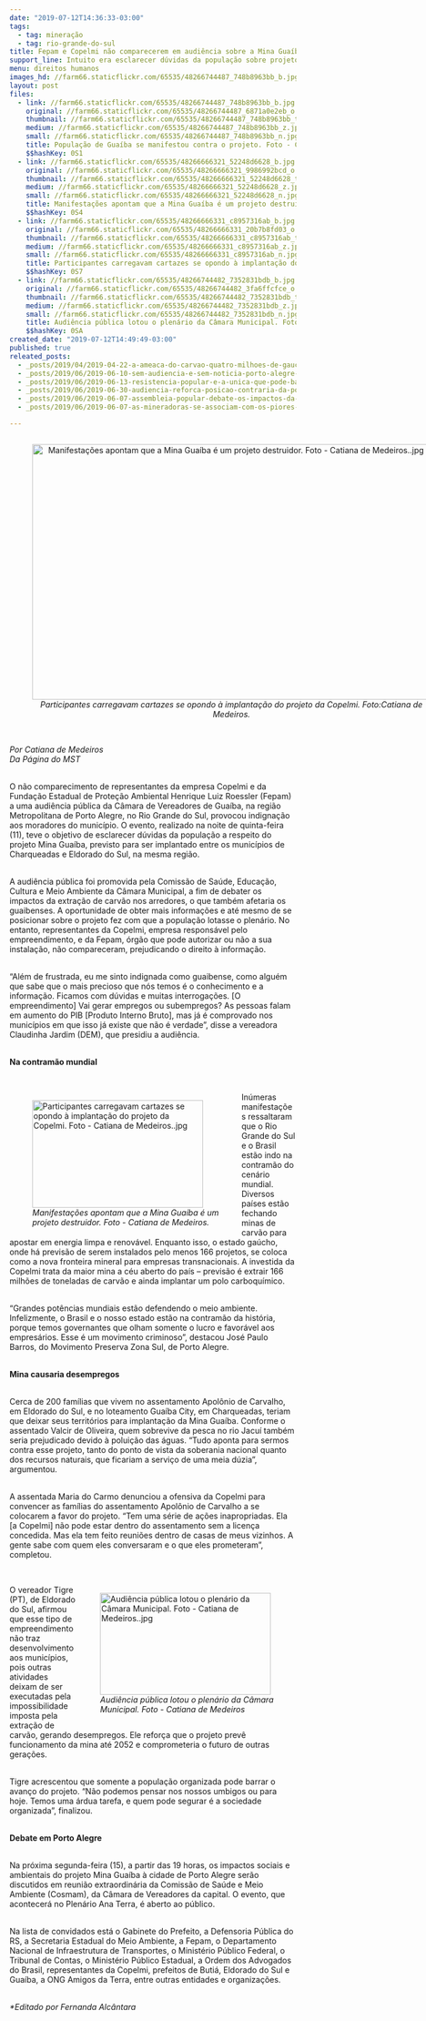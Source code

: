 ```yaml
---
date: "2019-07-12T14:36:33-03:00"
tags:
  - tag: mineração
  - tag: rio-grande-do-sul
title: Fepam e Copelmi não comparecerem em audiência sobre a Mina Guaíba
support_line: Intuito era esclarecer dúvidas da população sobre projeto de extração de carvão na região Metropolitana de Porto Alegre
menu: direitos humanos
images_hd: //farm66.staticflickr.com/65535/48266744487_748b8963bb_b.jpg
layout: post
files:
  - link: //farm66.staticflickr.com/65535/48266744487_748b8963bb_b.jpg
    original: //farm66.staticflickr.com/65535/48266744487_6871a0e2eb_o.jpg
    thumbnail: //farm66.staticflickr.com/65535/48266744487_748b8963bb_t.jpg
    medium: //farm66.staticflickr.com/65535/48266744487_748b8963bb_z.jpg
    small: //farm66.staticflickr.com/65535/48266744487_748b8963bb_n.jpg
    title: População de Guaíba se manifestou contra o projeto. Foto - Catiana de Medeiros.jpg
    $$hashKey: 0S1
  - link: //farm66.staticflickr.com/65535/48266666321_52248d6628_b.jpg
    original: //farm66.staticflickr.com/65535/48266666321_9986992bcd_o.jpg
    thumbnail: //farm66.staticflickr.com/65535/48266666321_52248d6628_t.jpg
    medium: //farm66.staticflickr.com/65535/48266666321_52248d6628_z.jpg
    small: //farm66.staticflickr.com/65535/48266666321_52248d6628_n.jpg
    title: Manifestações apontam que a Mina Guaíba é um projeto destruidor. Foto - Catiana de Medeiros..jpg
    $$hashKey: 0S4
  - link: //farm66.staticflickr.com/65535/48266666331_c8957316ab_b.jpg
    original: //farm66.staticflickr.com/65535/48266666331_20b7b8fd03_o.jpg
    thumbnail: //farm66.staticflickr.com/65535/48266666331_c8957316ab_t.jpg
    medium: //farm66.staticflickr.com/65535/48266666331_c8957316ab_z.jpg
    small: //farm66.staticflickr.com/65535/48266666331_c8957316ab_n.jpg
    title: Participantes carregavam cartazes se opondo à implantação do projeto da Copelmi. Foto - Catiana de Medeiros..jpg
    $$hashKey: 0S7
  - link: //farm66.staticflickr.com/65535/48266744482_7352831bdb_b.jpg
    original: //farm66.staticflickr.com/65535/48266744482_3fa6ffcfce_o.jpg
    thumbnail: //farm66.staticflickr.com/65535/48266744482_7352831bdb_t.jpg
    medium: //farm66.staticflickr.com/65535/48266744482_7352831bdb_z.jpg
    small: //farm66.staticflickr.com/65535/48266744482_7352831bdb_n.jpg
    title: Audiência pública lotou o plenário da Câmara Municipal. Foto - Catiana de Medeiros..jpg
    $$hashKey: 0SA
created_date: "2019-07-12T14:49:49-03:00"
published: true
releated_posts:
  - _posts/2019/04/2019-04-22-a-ameaca-do-carvao-quatro-milhoes-de-gauchos-sob-risco.md
  - _posts/2019/06/2019-06-10-sem-audiencia-e-sem-noticia-porto-alegre-sofrera-impacto-com-a-chegada-do-carvao.md
  - _posts/2019/06/2019-06-13-resistencia-popular-e-a-unica-que-pode-barrar-a-mineracao-no-rs.md
  - _posts/2019/06/2019-06-30-audiencia-reforca-posicao-contraria-da-populacao-gaucha-a-mina-guaiba.md
  - _posts/2019/06/2019-06-07-assembleia-popular-debate-os-impactos-da-mineracao-no-rio-grande-do-sul.md
  - _posts/2019/06/2019-06-07-as-mineradoras-se-associam-com-os-piores-piratas-da-humanidade.md

---
```

<div style="text-align:center">
<figure class="image" style="display:inline-block"><img alt="Manifestações apontam que a Mina Guaíba é um projeto destruidor. Foto - Catiana de Medeiros..jpg" height="449" src="//farm66.staticflickr.com/65535/48266666321_52248d6628_b.jpg" width="700" />
<figcaption><em>Participantes carregavam cartazes se opondo &agrave; implanta&ccedil;&atilde;o do projeto da Copelmi. Foto:Catiana de Medeiros.</em></figcaption>
</figure>
</div>

<p><br />
<em>Por Catiana de Medeiros<br />
Da P&aacute;gina do MST</em></p>

<p><br />
O n&atilde;o comparecimento de representantes da empresa Copelmi e da Funda&ccedil;&atilde;o Estadual de Prote&ccedil;&atilde;o Ambiental Henrique Luiz Roessler (Fepam) a uma audi&ecirc;ncia p&uacute;blica da C&acirc;mara de Vereadores de Gua&iacute;ba, na regi&atilde;o Metropolitana de Porto Alegre, no Rio Grande do Sul, provocou indigna&ccedil;&atilde;o aos moradores do munic&iacute;pio. O evento, realizado na noite de quinta-feira (11), teve o objetivo de esclarecer d&uacute;vidas da popula&ccedil;&atilde;o a respeito do projeto Mina Gua&iacute;ba, previsto para ser implantado entre os munic&iacute;pios de Charqueadas e Eldorado do Sul, na mesma regi&atilde;o.<br />
&nbsp;</p>

<p>A audi&ecirc;ncia p&uacute;blica foi promovida pela Comiss&atilde;o de Sa&uacute;de, Educa&ccedil;&atilde;o, Cultura e Meio Ambiente da C&acirc;mara Municipal, a fim de debater os impactos da extra&ccedil;&atilde;o de carv&atilde;o nos arredores, o que tamb&eacute;m afetaria os guaibenses. A oportunidade de obter mais informa&ccedil;&otilde;es e at&eacute; mesmo de se posicionar sobre o projeto fez com que a popula&ccedil;&atilde;o lotasse o plen&aacute;rio. No entanto, representantes da Copelmi, empresa respons&aacute;vel pelo empreendimento, e da Fepam, &oacute;rg&atilde;o que pode autorizar ou n&atilde;o a sua instala&ccedil;&atilde;o, n&atilde;o compareceram, prejudicando o direito &agrave; informa&ccedil;&atilde;o.</p>

<p><br />
&ldquo;Al&eacute;m de frustrada, eu me sinto indignada como guaibense, como algu&eacute;m que sabe que o mais precioso que n&oacute;s temos &eacute; o conhecimento e a informa&ccedil;&atilde;o. Ficamos com d&uacute;vidas e muitas interroga&ccedil;&otilde;es. [O empreendimento] Vai gerar empregos ou subempregos? As pessoas falam em aumento do PIB [Produto Interno Bruto], mas j&aacute; &eacute; comprovado nos munic&iacute;pios em que isso j&aacute; existe que n&atilde;o &eacute; verdade&rdquo;, disse a vereadora Claudinha Jardim (DEM), que presidiu a audi&ecirc;ncia.</p>

<p><br />
<strong>Na contram&atilde;o mundial</strong></p>

<p>&nbsp;</p>

<figure class="image" style="float:left"><img alt="Participantes carregavam cartazes se opondo à implantação do projeto da Copelmi. Foto - Catiana de Medeiros..jpg" height="189" src="//farm66.staticflickr.com/65535/48266666331_c8957316ab_b.jpg" width="300" />
<figcaption><em>Manifesta&ccedil;&otilde;es apontam que a Mina Gua&iacute;ba &eacute; um<br />
projeto destruidor. Foto - Catiana de Medeiros.</em></figcaption>
</figure>

<p>In&uacute;meras manifesta&ccedil;&otilde;es ressaltaram que o Rio Grande do Sul e o Brasil est&atilde;o indo na contram&atilde;o do cen&aacute;rio mundial. Diversos pa&iacute;ses est&atilde;o fechando minas de carv&atilde;o para apostar em energia limpa e renov&aacute;vel. Enquanto isso, o estado ga&uacute;cho, onde h&aacute; previs&atilde;o de serem instalados pelo menos 166 projetos, se coloca como a nova fronteira mineral para empresas transnacionais. A investida da Copelmi trata da maior mina a c&eacute;u aberto do pa&iacute;s &ndash; previs&atilde;o &eacute; extrair 166 milh&otilde;es de toneladas de carv&atilde;o e ainda implantar um polo carboqu&iacute;mico.</p>

<p><br />
&ldquo;Grandes pot&ecirc;ncias mundiais est&atilde;o defendendo o meio ambiente. Infelizmente, o Brasil e o nosso estado est&atilde;o na contram&atilde;o da hist&oacute;ria, porque temos governantes que olham somente o lucro e favor&aacute;vel aos empres&aacute;rios. Esse &eacute; um movimento criminoso&rdquo;, destacou Jos&eacute; Paulo Barros, do Movimento Preserva Zona Sul, de Porto Alegre.</p>

<p><br />
<strong>Mina causaria desempregos</strong></p>

<p><br />
Cerca de 200 fam&iacute;lias que vivem no assentamento Apol&ocirc;nio de Carvalho, em Eldorado do Sul, e no loteamento Gua&iacute;ba City, em Charqueadas, teriam que deixar seus territ&oacute;rios para implanta&ccedil;&atilde;o da Mina Gua&iacute;ba. Conforme o assentado Valcir de Oliveira, quem sobrevive da pesca no rio Jacu&iacute; tamb&eacute;m seria prejudicado devido &agrave; polui&ccedil;&atilde;o das &aacute;guas. &ldquo;Tudo aponta para sermos contra esse projeto, tanto do ponto de vista da soberania nacional quanto dos recursos naturais, que ficariam a servi&ccedil;o de uma meia d&uacute;zia&rdquo;, argumentou.</p>

<p><br />
A assentada Maria do Carmo denunciou a ofensiva da Copelmi para convencer as fam&iacute;lias do assentamento Apol&ocirc;nio de Carvalho a se colocarem a favor do projeto. &ldquo;Tem uma s&eacute;rie de a&ccedil;&otilde;es inapropriadas. Ela [a Copelmi] n&atilde;o pode estar dentro do assentamento sem a licen&ccedil;a concedida. Mas ela tem feito reuni&otilde;es dentro de casas de meus vizinhos. A gente sabe com quem eles conversaram e o que eles prometeram&rdquo;, completou.</p>

<p>&nbsp;</p>

<figure class="image" style="float:right"><img alt="Audiência pública lotou o plenário da Câmara Municipal. Foto - Catiana de Medeiros..jpg" height="179" src="//farm66.staticflickr.com/65535/48266744482_7352831bdb_b.jpg" width="300" />
<figcaption><em>Audi&ecirc;ncia p&uacute;blica lotou o plen&aacute;rio da C&acirc;mara<br />
Municipal. Foto - Catiana de Medeiros</em></figcaption>
</figure>

<p>O vereador Tigre (PT), de Eldorado do Sul, afirmou que esse tipo de empreendimento n&atilde;o traz desenvolvimento aos munic&iacute;pios, pois outras atividades deixam de ser executadas pela impossibilidade imposta pela extra&ccedil;&atilde;o de carv&atilde;o, gerando desempregos. Ele refor&ccedil;a que o projeto prev&ecirc; funcionamento da mina at&eacute; 2052 e comprometeria o futuro de outras gera&ccedil;&otilde;es.&nbsp;</p>

<p><br />
Tigre acrescentou que somente a popula&ccedil;&atilde;o organizada pode barrar o avan&ccedil;o do projeto. &ldquo;N&atilde;o podemos pensar nos nossos umbigos ou para hoje. Temos uma &aacute;rdua tarefa, e quem pode segurar &eacute; a sociedade organizada&rdquo;, finalizou.</p>

<p><br />
<strong>Debate em Porto Alegre</strong></p>

<p><br />
Na pr&oacute;xima segunda-feira (15), a partir das 19 horas, os impactos sociais e ambientais do projeto Mina Gua&iacute;ba &agrave; cidade de Porto Alegre ser&atilde;o discutidos em reuni&atilde;o extraordin&aacute;ria da Comiss&atilde;o de Sa&uacute;de e Meio Ambiente (Cosmam), da C&acirc;mara de Vereadores da capital. O evento, que acontecer&aacute; no Plen&aacute;rio Ana Terra, &eacute; aberto ao p&uacute;blico.</p>

<p><br />
Na lista de convidados est&aacute; o Gabinete do Prefeito, a Defensoria P&uacute;blica do RS, a Secretaria Estadual do Meio Ambiente, a Fepam, o Departamento Nacional de Infraestrutura de Transportes, o Minist&eacute;rio P&uacute;blico Federal, o Tribunal de Contas, o Minist&eacute;rio P&uacute;blico Estadual, a Ordem dos Advogados do Brasil, representantes da Copelmi, prefeitos de Buti&aacute;, Eldorado do Sul e Gua&iacute;ba, a ONG Amigos da Terra, entre outras entidades e organiza&ccedil;&otilde;es.<br />
&nbsp;</p>

<p><em>*Editado por Fernanda Alc&acirc;ntara</em></p>
